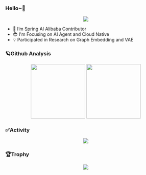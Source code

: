 ### Hello~👋
<div align="center">
  <img src="https://komarev.com/ghpvc/?username=benym&style=flat-square&color=orange" />
</div>

- 🔭 I’m Spring AI Alibaba Contributor
- 😎 I'm Focusing on AI Agent and Cloud Native
- 💡 Participated in Research on Graph Embedding and VAE

### 🪐Github Analysis
<div align="center">
<img height="170px" src="https://github-readme-stats.vercel.app/api?username=benym&show_icons=true" />
<img height="170px" src="https://streak-stats.demolab.com/?user=benym" />
</div>

### ✅Activity
<div align="center">
<img src="https://github-readme-activity-graph.vercel.app/graph?username=benym&theme=xcode" />
</div>

### 🏆Trophy
<div align="center">
  <img src="https://github-profile-trophy.vercel.app/?username=benym&theme=onedark" />
</div
